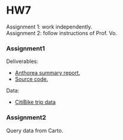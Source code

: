 # HW7
Assignment 1: work independently.                      
Assignment 2: follow instructions of Prof. Vo.

### Assignment1
Deliverables:
* [Anthorea summary report.]('https://www.authorea.com/210978/kIoBNHKBGmr6__th1zENjg')
* [Source code.]('https://github.com/lingyielia/PUI2017_lz1714/blob/master/HW7_lz1714/Assignment1.ipynb')

Data:
* [CitiBike trip data]('https://s3.amazonaws.com/tripdata/index.html')

### Assignment2
Query data from Carto.
